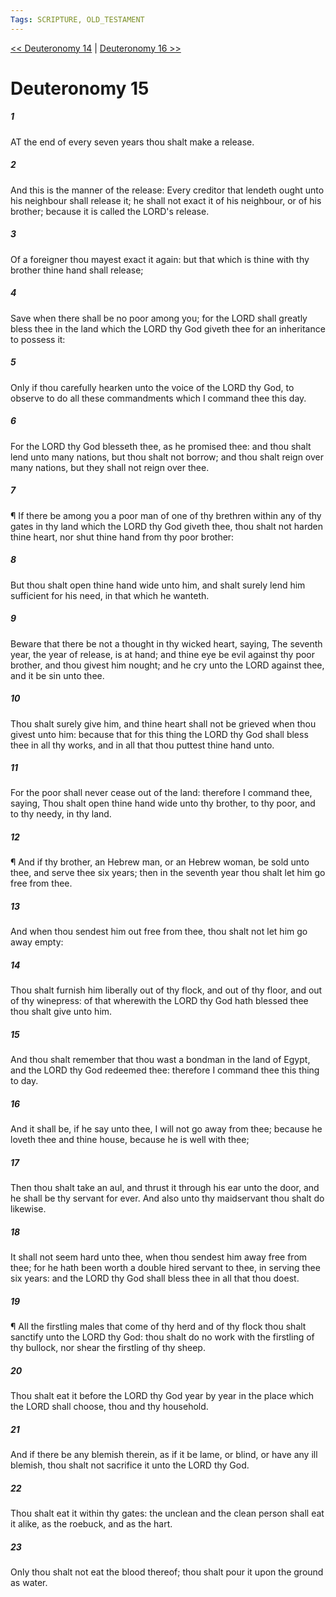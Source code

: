 ```yaml
---
Tags: SCRIPTURE, OLD_TESTAMENT
---
```


[<< Deuteronomy 14](OLD_TESTAMENT/05_Deuteronomy/Deuteronomy_14.md) | [Deuteronomy 16 >>](OLD_TESTAMENT/05_Deuteronomy/Deuteronomy_16.md)

# Deuteronomy 15

##### 1
 AT the end of every seven years thou shalt make a release.
##### 2
 And this is the manner of the release: Every creditor that lendeth ought unto his neighbour shall release it; he shall not exact it of his neighbour, or of his brother; because it is called the LORD's release.
##### 3
 Of a foreigner thou mayest exact it again: but that which is thine with thy brother thine hand shall release;
##### 4
 Save when there shall be no poor among you; for the LORD shall greatly bless thee in the land which the LORD thy God giveth thee for an inheritance to possess it:
##### 5
 Only if thou carefully hearken unto the voice of the LORD thy God, to observe to do all these commandments which I command thee this day.
##### 6
 For the LORD thy God blesseth thee, as he promised thee: and thou shalt lend unto many nations, but thou shalt not borrow; and thou shalt reign over many nations, but they shall not reign over thee.
##### 7
 ¶ If there be among you a poor man of one of thy brethren within any of thy gates in thy land which the LORD thy God giveth thee, thou shalt not harden thine heart, nor shut thine hand from thy poor brother:
##### 8
 But thou shalt open thine hand wide unto him, and shalt surely lend him sufficient for his need, in that which he wanteth.
##### 9
 Beware that there be not a thought in thy wicked heart, saying, The seventh year, the year of release, is at hand; and thine eye be evil against thy poor brother, and thou givest him nought; and he cry unto the LORD against thee, and it be sin unto thee.
##### 10
 Thou shalt surely give him, and thine heart shall not be grieved when thou givest unto him: because that for this thing the LORD thy God shall bless thee in all thy works, and in all that thou puttest thine hand unto.
##### 11
 For the poor shall never cease out of the land: therefore I command thee, saying, Thou shalt open thine hand wide unto thy brother, to thy poor, and to thy needy, in thy land.
##### 12
 ¶ And if thy brother, an Hebrew man, or an Hebrew woman, be sold unto thee, and serve thee six years; then in the seventh year thou shalt let him go free from thee.
##### 13
 And when thou sendest him out free from thee, thou shalt not let him go away empty:
##### 14
 Thou shalt furnish him liberally out of thy flock, and out of thy floor, and out of thy winepress: of that wherewith the LORD thy God hath blessed thee thou shalt give unto him.
##### 15
 And thou shalt remember that thou wast a bondman in the land of Egypt, and the LORD thy God redeemed thee: therefore I command thee this thing to day.
##### 16
 And it shall be, if he say unto thee, I will not go away from thee; because he loveth thee and thine house, because he is well with thee;
##### 17
 Then thou shalt take an aul, and thrust it through his ear unto the door, and he shall be thy servant for ever.  And also unto thy maidservant thou shalt do likewise.
##### 18
 It shall not seem hard unto thee, when thou sendest him away free from thee; for he hath been worth a double hired servant to thee, in serving thee six years: and the LORD thy God shall bless thee in all that thou doest.
##### 19
 ¶ All the firstling males that come of thy herd and of thy flock thou shalt sanctify unto the LORD thy God: thou shalt do no work with the firstling of thy bullock, nor shear the firstling of thy sheep.
##### 20
 Thou shalt eat it before the LORD thy God year by year in the place which the LORD shall choose, thou and thy household.
##### 21
 And if there be any blemish therein, as if it be lame, or blind, or have any ill blemish, thou shalt not sacrifice it unto the LORD thy God.
##### 22
 Thou shalt eat it within thy gates: the unclean and the clean person shall eat it alike, as the roebuck, and as the hart.
##### 23
 Only thou shalt not eat the blood thereof; thou shalt pour it upon the ground as water.
